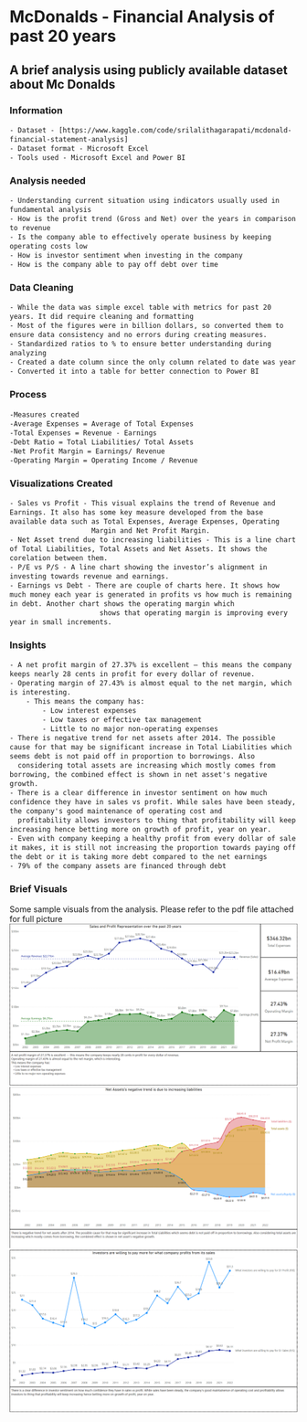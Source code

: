 # McDonalds - Financial Analysis of past 20 years
## A brief analysis using publicly available dataset about Mc Donalds

### Information
    - Dataset - [https://www.kaggle.com/code/srilalithagarapati/mcdonald-financial-statement-analysis]
    - Dataset format - Microsoft Excel
    - Tools used - Microsoft Excel and Power BI

### Analysis needed
    - Understanding current situation using indicators usually used in fundamental analysis
    - How is the profit trend (Gross and Net) over the years in comparison to revenue
    - Is the company able to effectively operate business by keeping operating costs low
    - How is investor sentiment when investing in the company
    - How is the company able to pay off debt over time
    
### Data Cleaning
    - While the data was simple excel table with metrics for past 20 years. It did require cleaning and formatting
    - Most of the figures were in billion dollars, so converted them to ensure data consistency and no errors during creating measures.
    - Standardized ratios to % to ensure better understanding during analyzing
    - Created a date column since the only column related to date was year
    - Converted it into a table for better connection to Power BI
    
### Process
    -Measures created
    -Average Expenses = Average of Total Expenses
    -Total Expenses = Revenue - Earnings
    -Debt Ratio = Total Liabilities/ Total Assets
    -Net Profit Margin = Earnings/ Revenue
    -Operating Margin = Operating Income / Revenue
    
### Visualizations Created
    - Sales vs Profit - This visual explains the trend of Revenue and Earnings. It also has some key measure developed from the base available data such as Total Expenses, Average Expenses, Operating 
                        Margin and Net Profit Margin.
    - Net Asset trend due to increasing liabilities - This is a line chart of Total Liabilities, Total Assets and Net Assets. It shows the corelation between them.
    - P/E vs P/S - A line chart showing the investor’s alignment in investing towards revenue and earnings.
    - Earnings vs Debt - There are couple of charts here. It shows how much money each year is generated in profits vs how much is remaining in debt. Another chart shows the operating margin which 
                          shows that operating margin is improving every year in small increments.
                          
### Insights
    - A net profit margin of 27.37% is excellent — this means the company keeps nearly 28 cents in profit for every dollar of revenue.
    - Operating margin of 27.43% is almost equal to the net margin, which is interesting.
        - This means the company has:
            - Low interest expenses
            - Low taxes or effective tax management
            - Little to no major non-operating expenses
    - There is negative trend for net assets after 2014. The possible cause for that may be significant increase in Total Liabilities which seems debt is not paid off in proportion to borrowings. Also 
      considering total assets are increasing which mostly comes from borrowing, the combined effect is shown in net asset's negative growth.
    - There is a clear difference in investor sentiment on how much confidence they have in sales vs profit. While sales have been steady, the company's good maintenance of operating cost and 
      profitability allows investors to thing that profitability will keep increasing hence betting more on growth of profit, year on year.
    - Even with company keeping a healthy profit from every dollar of sale it makes, it is still not increasing the proportion towards paying off the debt or it is taking more debt compared to the net earnings
    - 79% of the company assets are financed through debt
    
### Brief Visuals
Some sample visuals from the analysis. Please refer to the pdf file attached for full picture
![image](2.png)
![image](3.png)
![image](4.png)



